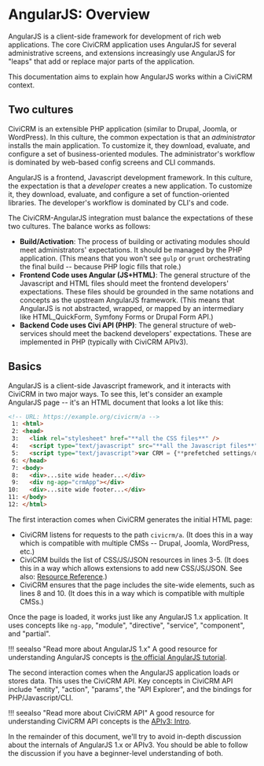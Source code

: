 # AngularJS: Overview

AngularJS is a client-side framework for development of rich web
applications.  The core CiviCRM application uses AngularJS for several
administrative screens, and extensions increasingly use AngularJS for
"leaps" that add or replace major parts of the application.

This documentation aims to explain how AngularJS works within a CiviCRM
context.

## Two cultures

CiviCRM is an extensible PHP application (similar to Drupal, Joomla, or
WordPress).  In this culture, the common expectation is that an
*administrator* installs the main application.  To customize it, they
download, evaluate, and configure a set of business-oriented modules.  The
administrator's workflow is dominated by web-based config screens and CLI
commands.

AngularJS is a frontend, Javascript development framework.  In this culture,
the expectation is that a *developer* creates a new application.  To
customize it, they download, evaluate, and configure a set of
function-oriented libraries.  The developer's workflow is dominated by CLI's
and code.

The CiviCRM-AngularJS integration must balance the expectations of these
two cultures.  The balance works as follows:

 * __Build/Activation__: The process of building or activating modules
   should meet administrators' expectations.  It should be managed by the
   PHP application.  (This means that you won't see `gulp` or `grunt`
   orchestrating the final build -- because PHP logic fills that role.)
 * __Frontend Code uses Angular (JS+HTML)__: The general structure of the
   Javascript and HTML files should meet the frontend developers'
   expectations.  These files should be grounded in the same notations and
   concepts as the upstream AngularJS framework.  (This means that AngularJS
   is not abstracted, wrapped, or mapped by an intermediary like
   HTML_QuickForm, Symfony Forms or Drupal Form API.)
 * __Backend Code uses Civi API (PHP)__: The general structure of
   web-services should meet the backend developers' expectations.  These are
   implemented in PHP (typically with CiviCRM APIv3).

## Basics

AngularJS is a client-side Javascript framework, and it interacts with
CiviCRM in two major ways.  To see this, let's consider an example AngularJS
page -- it's an HTML document that looks a lot like this:

```html
<!-- URL: https://example.org/civicrm/a -->
 1: <html>
 2: <head>
 3:   <link rel="stylesheet" href="**all the CSS files**" />
 4:   <script type="text/javascript" src="**all the Javascript files**"></script>
 5:   <script type="text/javascript">var CRM = {**prefetched settings/data**};</script>
 6: </head>
 7: <body>
 8:   <div>...site wide header...</div>
 9:   <div ng-app="crmApp"></div>
10:   <div>...site wide footer...</div>
11: </body>
12: </html>
```

The first interaction comes when CiviCRM generates the initial HTML page:

 * CiviCRM listens for requests to the path `civicrm/a`. (It does this in a
   way which is compatible with multiple CMSs -- Drupal, Joomla, WordPress, etc.)
 * CiviCRM builds the list of CSS/JS/JSON resources in lines 3-5.  (It does this in a
   way which allows extensions to add new CSS/JS/JSON. See also:
   [Resource Reference](https://wiki.civicrm.org/confluence/display/CRMDOC/Resource+Reference).)
 * CiviCRM ensures that the page includes the site-wide elements, such as
   lines 8 and 10. (It does this in a way which is compatible with multiple CMSs.)

Once the page is loaded, it works just like any AngularJS 1.x application.
It uses concepts like `ng-app`, "module", "directive", "service", "component", and
"partial".

!!! seealso "Read more about AngularJS 1.x"
    A good resource for understanding AngularJS concepts is [the
    official AngularJS tutorial](https://code.angularjs.org/1.5.11/docs/tutorial).

The second interaction comes when the AngularJS application loads or stores
data.  This uses the CiviCRM API.  Key concepts in CiviCRM API include
"entity", "action", "params", the "API Explorer", and the bindings for PHP/Javascript/CLI.

!!! seealso "Read more about CiviCRM API"
    A good resource for understanding CiviCRM API concepts is the [APIv3:
    Intro](/api/index.md).

In the remainder of this document, we'll try to avoid in-depth discussion
about the internals of AngularJS 1.x or APIv3.  You should be able to follow
the discussion if you have a beginner-level understanding of both.
